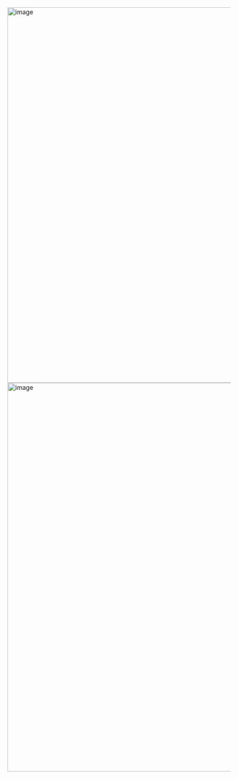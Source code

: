
<img width="1402" height="846" alt="image" src="https://github.com/user-attachments/assets/0e77be08-cda9-44e6-a574-9bccf89ce04b" />
<img width="1294" height="876" alt="image" src="https://github.com/user-attachments/assets/f8dcee3a-bff9-47e2-bf2b-088dbac94563" />


